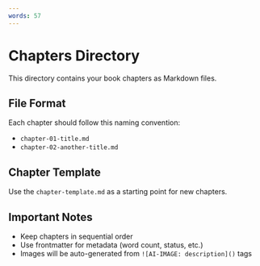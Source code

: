 ```yaml
---
words: 57
---
```


# Chapters Directory

This directory contains your book chapters as Markdown files.

## File Format

Each chapter should follow this naming convention:

- `chapter-01-title.md`
- `chapter-02-another-title.md`

## Chapter Template

Use the `chapter-template.md` as a starting point for new chapters.

## Important Notes

- Keep chapters in sequential order
- Use frontmatter for metadata (word count, status, etc.)
- Images will be auto-generated from `![AI-IMAGE: description]()` tags